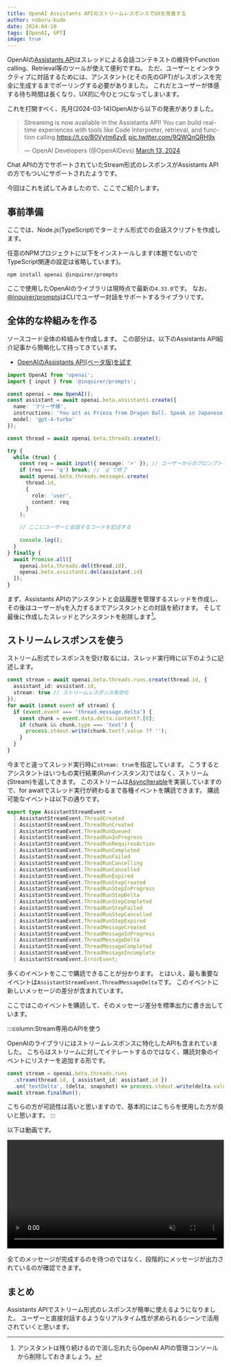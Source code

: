 ```yaml
---
title: OpenAI Assistants APIのストリームレスポンスでUXを改善する
author: noboru-kudo
date: 2024-04-10
tags: [OpenAI, GPT]
image: true
---
```


OpenAIの[Assistants API](https://platform.openai.com/docs/assistants/overview)はスレッドによる会話コンテキストの維持やFunction calling、Retrieval等のツールが使えて便利ですね。
ただ、ユーザーとインタラクティブに対話するためには、アシスタント(とその先のGPT)がレスポンスを完全に生成するまでポーリングする必要がありました。
これだとユーザーが体感する待ち時間は長くなり、UX的に今ひとつになってしまいます。

これを打開すべく、先月(2024-03-14)OpenAIから以下の発表がありました。

<blockquote class="twitter-tweet"><p lang="en" dir="ltr">Streaming is now available in the Assistants API! You can build real-time experiences with tools like Code Interpreter, retrieval, and function calling.<a href="https://t.co/B0Vytm6zyE">https://t.co/B0Vytm6zyE</a> <a href="https://t.co/9QWQnQRH9x">pic.twitter.com/9QWQnQRH9x</a></p>&mdash; OpenAI Developers (@OpenAIDevs) <a href="https://twitter.com/OpenAIDevs/status/1768018196651802850?ref_src=twsrc%5Etfw">March 13, 2024</a></blockquote> <script async src="https://platform.twitter.com/widgets.js" charset="utf-8"></script>

Chat APIの方でサポートされていたStream形式のレスポンスがAssistants APIの方でもついにサポートされたようです。

今回はこれを試してみましたので、ここでご紹介します。

## 事前準備

ここでは、Node.js(TypeScript)でターミナル形式での会話スクリプトを作成します。

任意のNPMプロジェクトに以下をインストールします(本題でないのでTypeScript関連の設定は省略しています)。

```shell
npm install openai @inquirer/prompts
```

ここで使用したOpenAIのライブラリは現時点で最新の`4.33.0`です。
なお、[@inquirer/prompts](https://www.npmjs.com/package/@inquirer/prompts)はCLIでユーザー対話をサポートするライブラリです。

## 全体的な枠組みを作る

ソースコード全体の枠組みを作成します。
この部分は、以下のAssistants API紹介記事から簡略化して持ってきています。

- [OpenAIのAssistants API(ベータ版)を試す](/blogs/2023/11/08/openai-assistants-api-intro/)

```typescript
import OpenAI from 'openai';
import { input } from '@inquirer/prompts';

const openai = new OpenAI();
const assistant = await openai.beta.assistants.create({
  name: 'フリーザ様',
  instructions: 'You act as Frieza from Dragon Ball. Speak in Japanese',
  model: 'gpt-4-turbo'
});

const thread = await openai.beta.threads.create();

try {
  while (true) {
    const req = await input({ message: '>' }); // ユーザーからのプロンプトを取得する
    if (req === 'q') break; // `q`で終了
    await openai.beta.threads.messages.create(
      thread.id,
      {
        role: 'user',
        content: req
      }
    );

    // ここにユーザーと会話するコードを記述する
    
    console.log();
  }
} finally {
  await Promise.all([
    openai.beta.threads.del(thread.id), 
    openai.beta.assistants.del(assistant.id)
  ]);
}
```

まず、Assistants APIのアシスタントと会話履歴を管理するスレッドを作成し、その後はユーザーが`q`を入力するまでアシスタントとの対話を続けます。
そして最後に作成したスレッドとアシスタントを削除します[^1]。

[^1]: アシスタントは残り続けるので消し忘れたらOpenAI APIの管理コンソールから削除しておきましょう。

## ストリームレスポンスを使う

ストリーム形式でレスポンスを受け取るには、スレッド実行時に以下のように記述します。

```typescript
const stream = await openai.beta.threads.runs.create(thread.id, {
  assistant_id: assistant.id,
  stream: true // ストリームレスポンス有効化
});
for await (const event of stream) {
  if (event.event === 'thread.message.delta') {
    const chunk = event.data.delta.content?.[0];
    if (chunk && chunk.type === 'text') {
      process.stdout.write(chunk.text?.value ?? '');
    }
  }
}
```

今までと違ってスレッド実行時に`stream: true`を指定しています。
こうするとアシスタントはいつもの実行結果(Runインスタンス)ではなく、ストリーム(Stream)を返してきます。
このストリームは[AsyncIterable](https://developer.mozilla.org/en-US/docs/Web/JavaScript/Reference/Global_Objects/AsyncIterator)を実装していますので、for awaitでスレッド実行が終わるまで各種イベントを購読できます。
購読可能なイベントは以下の通りです。

```typescript
export type AssistantStreamEvent =
  | AssistantStreamEvent.ThreadCreated
  | AssistantStreamEvent.ThreadRunCreated
  | AssistantStreamEvent.ThreadRunQueued
  | AssistantStreamEvent.ThreadRunInProgress
  | AssistantStreamEvent.ThreadRunRequiresAction
  | AssistantStreamEvent.ThreadRunCompleted
  | AssistantStreamEvent.ThreadRunFailed
  | AssistantStreamEvent.ThreadRunCancelling
  | AssistantStreamEvent.ThreadRunCancelled
  | AssistantStreamEvent.ThreadRunExpired
  | AssistantStreamEvent.ThreadRunStepCreated
  | AssistantStreamEvent.ThreadRunStepInProgress
  | AssistantStreamEvent.ThreadRunStepDelta
  | AssistantStreamEvent.ThreadRunStepCompleted
  | AssistantStreamEvent.ThreadRunStepFailed
  | AssistantStreamEvent.ThreadRunStepCancelled
  | AssistantStreamEvent.ThreadRunStepExpired
  | AssistantStreamEvent.ThreadMessageCreated
  | AssistantStreamEvent.ThreadMessageInProgress
  | AssistantStreamEvent.ThreadMessageDelta
  | AssistantStreamEvent.ThreadMessageCompleted
  | AssistantStreamEvent.ThreadMessageIncomplete
  | AssistantStreamEvent.ErrorEvent;
```

多くのイベントをここで購読できることが分かります。
とはいえ、最も重要なイベントは`AssistantStreamEvent.ThreadMessageDelta`です。
このイベントに新しいメッセージの差分が含まれています。

ここではこのイベントを購読して、そのメッセージ差分を標準出力に書き出しています。

:::column:Stream専用のAPIを使う

OpenAIのライブラリにはストリームレスポンスに特化したAPIも含まれていました。
こちらはストリームに対してイテレートするのではなく、購読対象のイベントにリスナーを追加する形です。

```typescript
const stream = openai.beta.threads.runs
  .stream(thread.id, { assistant_id: assistant.id })
  .on('textDelta', (delta, snapshot) => process.stdout.write(delta.value ?? ''));
await stream.finalRun();
```

こちらの方が可読性は高いと思いますので、基本的にはこちらを使用した方が良いと思います。
:::

以下は動画です。

<div class="mb-5">
<a href="https://gyazo.com/a1a13b587a8f0cf0117328a1503fc98c">
<video width="100%" autoplay muted loop playsinline controls>
<source src="https://i.gyazo.com/a1a13b587a8f0cf0117328a1503fc98c.mp4" type="video/mp4"/>
</video>
</a>
</div>

全てのメッセージが完成するのを待つのではなく、段階的にメッセージが出力されているのが確認できます。

## まとめ

Assistants APIでストリーム形式のレスポンスが簡単に使えるようになりました。
ユーザーと直接対話するようなリアルタイム性が求められるシーンで活用されていくと思います。
